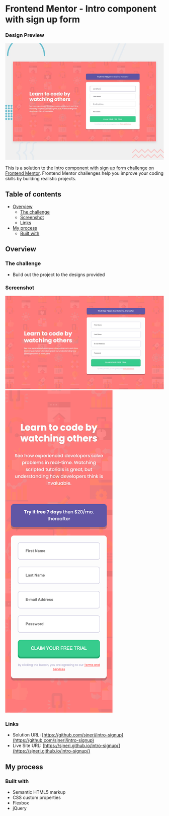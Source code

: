 # Frontend Mentor - Intro component with sign up form

### Design Preview
![Design preview for the Intro component with sign up form coding challenge](./design/desktop-preview.jpg)

This is a solution to the [Intro component with sign up form challenge on Frontend Mentor](https://www.frontendmentor.io/challenges/intro-component-with-signup-form-5cf91bd49edda32581d28fd1). Frontend Mentor challenges help you improve your coding skills by building realistic projects. 

## Table of contents

- [Overview](#overview)
  - [The challenge](#the-challenge)
  - [Screenshot](#screenshot)
  - [Links](#links)
- [My process](#my-process)
  - [Built with](#built-with)

## Overview

### The challenge

- Build out the project to the designs provided

### Screenshot

![Intro Component with Sign up Form -- Dekstop](./screenshot/intro__signup--desktop.png)
![Intro Component with Sign up Form -- Mobile](./screenshot/intro__signup--mobile.png)

### Links

- Solution URL: [https://github.com/sjneri/intro-signup](https://github.com/sjneri/intro-signup)
- Live Site URL: [https://sjneri.github.io/intro-signup/](https://sjneri.github.io/intro-signup/)

## My process

### Built with

- Semantic HTML5 markup
- CSS custom properties
- Flexbox
- jQuery